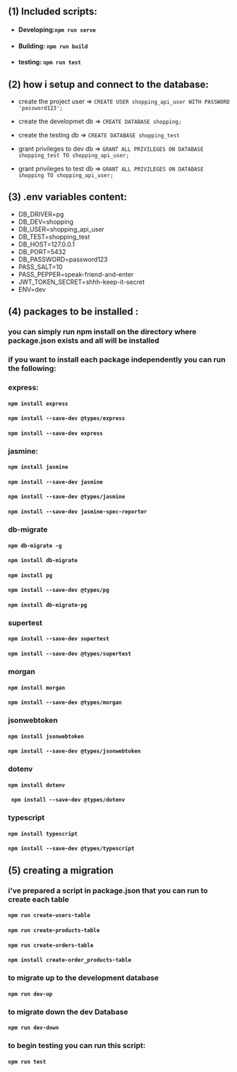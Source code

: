 ## (1) Included scripts:

-   #### Developing:`npm run serve`
-   #### Building:  `npm run build`
-   #### testing:   `npm run test`

## (2) how i setup and connect to the database:


-   create the project user => `CREATE USER shopping_api_user WITH PASSWORD 'password123';`

-   create the developmet db => `CREATE DATABASE shopping;`

-   create the testing db => `CREATE DATABASE shopping_test`

-   grant privileges to dev db => `GRANT ALL PRIVILEGES ON DATABASE shopping_test TO shopping_api_user;`

-   grant privileges to test db => `GRANT ALL PRIVILEGES ON DATABASE shopping TO shopping_api_user;`

## (3) .env variables content:

- DB_DRIVER=pg
- DB_DEV=shopping
- DB_USER=shopping_api_user
- DB_TEST=shopping_test
- DB_HOST=127.0.0.1
- DB_PORT=5432
- DB_PASSWORD=password123
- PASS_SALT=10
- PASS_PEPPER=speak-friend-and-enter
- JWT_TOKEN_SECRET=shhh-keep-it-secret
- ENV=dev


## (4) packages to be installed :

### you can simply run npm install on the directory where package.json exists and all will be installed

### if you want to install each package independently you can run the following:
### express:
#### `npm install express`
#### `npm install --save-dev @types/express`
#### `npm install --save-dev express`

### jasmine:
#### `npm install jasmine`
#### `npm install --save-dev jasmine`
#### `npm install --save-dev @types/jasmine`
#### `npm install --save-dev jasmine-spec-reporter`
### db-migrate
#### `npm db-migrate -g`
#### `npm install db-migrate`
#### `npm install pg`
#### `npm install --save-dev @types/pg`
#### `npm install db-migrate-pg`
### supertest
#### `npm install --save-dev supertest`
#### `npm install --save-dev @types/supertest`
###
### morgan
#### `npm install morgan`
#### `npm install --save-dev @types/morgan`
### jsonwebtoken
#### `npm install jsonwebtoken`
#### `npm install --save-dev @types/jsonwebtoken`
### dotenv
#### `npm install dotenv`
#### ` npm install --save-dev @types/dotenv`
### typescript
#### `npm install typescript`
#### `npm install --save-dev @types/typescript`

## (5) creating a migration
### i've prepared a script in package.json that you can run to create each table 
#### `npm run create-users-table`
#### `npm run create-products-table`
#### `npm run create-orders-table`
#### `npm install create-order_products-table`
### to migrate up to the development database
#### `npm run dev-up`
### to migrate down the dev Database
#### `npm run dev-down`
### to begin testing you can run this script:
#### `npm run test`

